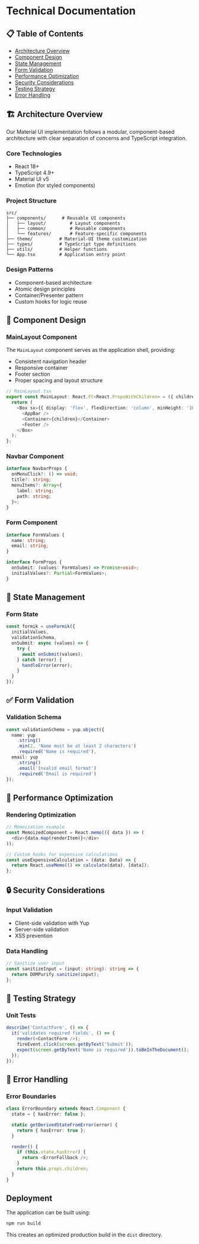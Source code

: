 # Technical Documentation

## 📋 Table of Contents
- [Architecture Overview](#architecture-overview)
- [Component Design](#component-design)
- [State Management](#state-management)
- [Form Validation](#form-validation)
- [Performance Optimization](#performance-optimization)
- [Security Considerations](#security-considerations)
- [Testing Strategy](#testing-strategy)
- [Error Handling](#error-handling)

## 🏗️ Architecture Overview

Our Material UI implementation follows a modular, component-based architecture with clear separation of concerns and TypeScript integration.

### Core Technologies

- React 18+
- TypeScript 4.9+
- Material UI v5
- Emotion (for styled components)

### Project Structure
```
src/
├── components/      # Reusable UI components
│   ├── layout/         # Layout components
│   ├── common/         # Reusable components
│   └── features/       # Feature-specific components
├── theme/          # Material-UI theme customization
├── types/          # TypeScript type definitions
├── utils/          # Helper functions
└── App.tsx         # Application entry point
```

### Design Patterns
- Component-based architecture
- Atomic design principles
- Container/Presenter pattern
- Custom hooks for logic reuse

## 🧩 Component Design

### MainLayout Component

The `MainLayout` component serves as the application shell, providing:

- Consistent navigation header
- Responsive container
- Footer section
- Proper spacing and layout structure

```typescript
// MainLayout.tsx
export const MainLayout: React.FC<React.PropsWithChildren> = ({ children }) => {
  return (
    <Box sx={{ display: 'flex', flexDirection: 'column', minHeight: '100vh' }}>
      <AppBar />
      <Container>{children}</Container>
      <Footer />
    </Box>
  );
};
```

### Navbar Component
```typescript
interface NavbarProps {
  onMenuClick?: () => void;
  title?: string;
  menuItems?: Array<{
    label: string;
    path: string;
  }>;
}
```

### Form Component
```typescript
interface FormValues {
  name: string;
  email: string;
}

interface FormProps {
  onSubmit: (values: FormValues) => Promise<void>;
  initialValues?: Partial<FormValues>;
}
```

## 🔄 State Management

### Form State
```typescript
const formik = useFormik({
  initialValues,
  validationSchema,
  onSubmit: async (values) => {
    try {
      await onSubmit(values);
    } catch (error) {
      handleError(error);
    }
  }
});
```

## ✅ Form Validation

### Validation Schema
```typescript
const validationSchema = yup.object({
  name: yup
    .string()
    .min(2, 'Name must be at least 2 characters')
    .required('Name is required'),
  email: yup
    .string()
    .email('Invalid email format')
    .required('Email is required')
});
```

## 🚀 Performance Optimization

### Rendering Optimization
```typescript
// Memoization example
const MemoizedComponent = React.memo(({ data }) => (
  <div>{data.map(renderItem)}</div>
));

// Custom hooks for expensive calculations
const useExpensiveCalculation = (data: Data) => {
  return React.useMemo(() => calculate(data), [data]);
};
```

## 🔒 Security Considerations

### Input Validation
- Client-side validation with Yup
- Server-side validation
- XSS prevention

### Data Handling
```typescript
// Sanitize user input
const sanitizeInput = (input: string): string => {
  return DOMPurify.sanitize(input);
};
```

## 🧪 Testing Strategy

### Unit Tests
```typescript
describe('ContactForm', () => {
  it('validates required fields', () => {
    render(<ContactForm />);
    fireEvent.click(screen.getByText('Submit'));
    expect(screen.getByText('Name is required')).toBeInTheDocument();
  });
});
```

## 🚨 Error Handling

### Error Boundaries
```typescript
class ErrorBoundary extends React.Component {
  state = { hasError: false };

  static getDerivedStateFromError(error) {
    return { hasError: true };
  }

  render() {
    if (this.state.hasError) {
      return <ErrorFallback />;
    }
    return this.props.children;
  }
}
```

## Deployment

The application can be built using:

```bash
npm run build
```

This creates an optimized production build in the `dist` directory.
